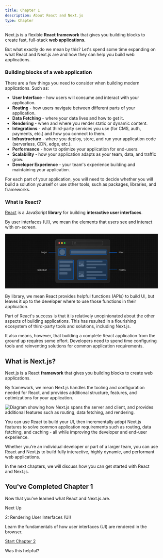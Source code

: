 ```yaml
---
title: Chapter 1
description: About React and Next.js
type: Chapter
---
```


Next.js is a flexible **React framework** that gives you building blocks to
create fast, full-stack **web applications**.

But what exactly do we mean by this? Let's spend some time expanding on what
React and Next.js are and how they can help you build web applications.

### Building blocks of a web application

There are a few things you need to consider when building modern applications.
Such as:

- **User Interface** \- how users will consume and interact with your application.
- **Routing** \- how users navigate between different parts of your application.
- **Data Fetching** \- where your data lives and how to get it.
- **Rendering** \- when and where you render static or dynamic content.
- **Integrations** \- what third-party services you use (for CMS, auth, payments, etc.) and how you connect to them.
- **Infrastructure** \- where you deploy, store, and run your application code (serverless, CDN, edge, etc.).
- **Performance** \- how to optimize your application for end-users.
- **Scalability** \- how your application adapts as your team, data, and traffic grow.
- **Developer Experience** \- your team's experience building and maintaining your application.

For each part of your application, you will need to decide whether you will
build a solution yourself or use other tools, such as packages, libraries, and
frameworks.

### What is React?

[React](https://react.dev) is a JavaScript **library** for building
**interactive user interfaces**.

By user interfaces (UI), we mean the elements that users see and interact with
on-screen.

![User Interface example showing a browser window with a navigation, a sidebar, and a list of posts](/assets/learn-react-components.webp)

By library, we mean React provides helpful functions (APIs) to build UI, but
leaves it up to the developer where to use those functions in their
application.

Part of React's success is that it is relatively unopinionated about the other
aspects of building applications. This has resulted in a flourishing ecosystem
of third-party tools and solutions, including Next.js.

It also means, however, that building a complete React application from the
ground up requires some effort. Developers need to spend time configuring
tools and reinventing solutions for common application requirements.

## What is Next.js?

Next.js is a React **framework** that gives you building blocks to create web
applications.

By framework, we mean Next.js handles the tooling and configuration needed for
React, and provides additional structure, features, and optimizations for your
application.

![Diagram showing how Next.js spans the server and client, and provides additional features such as routing, data fetching, and
rendering.](/assets/learn-ecosystem.webp)

You can use React to build your UI, then incrementally adopt Next.js features
to solve common application requirements such as routing, data fetching, and
caching - all while improving the developer and end-user experience.

Whether you're an individual developer or part of a larger team, you can use
React and Next.js to build fully interactive, highly dynamic, and performant
web applications.

In the next chapters, we will discuss how you can get started with React and
Next.js.

## You've Completed Chapter 1

Now that you've learned what React and Next.js are.

Next Up

2: Rendering User Interfaces (UI)

Learn the fundamentals of how user interfaces (UI) are rendered in the
browser.

[Start Chapter 2](/learn/react-foundations/rendering-ui)

Was this helpful?
